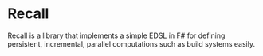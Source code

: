 Recall
======

Recall is a library that implements a simple EDSL in F# for defining persistent, incremental, parallel computations such as build systems easily.
